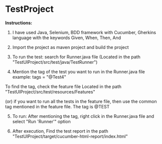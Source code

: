 # TestProject

**Instructions:**

1. I have used Java, Selenium, BDD framework with Cucumber, Gherkins language with the keywords Given, When, Then, And

2. Import the project as maven project and build the project

3. To run the test: search for Runner.java file (Located in the path "TestUIProject/src/test/java/TestRunner")

4. Mention the tag of the test you want to run in the Runner.java file
example: tags = "@Test4"

To find the tag, check the feature file Located in the path "TestUIProject/src/test/resources/Features"

(or) if you want to run all the tests in the feature file, then use the common tag mentioned in the feature file. The tag is @TEST

5. To run: After mentioning the tag, right click in the Runner.java file and select "Run 'Runner'" option

6. After execution, Find the test report in the path "TestUIProject/target/cucumber-html-report/index.html"
